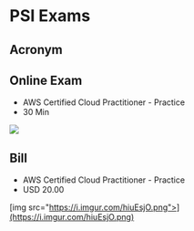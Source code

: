 # PSI Exams

## Acronym

## Online Exam
* AWS Certified Cloud Practitioner - Practice 
* 30 Min

[<img src="https://i.imgur.com/uHaT9pZ.png">](https://i.imgur.com/uHaT9pZ.png)


## Bill
* AWS Certified Cloud Practitioner - Practice
* USD 20.00

[img src="https://i.imgur.com/hiuEsjO.png">](https://i.imgur.com/hiuEsjO.png)
